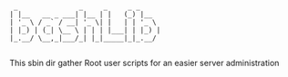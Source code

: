 <pre><code>
 _               _     _     _ _     
| |__   __ _ ___| |__ | |   (_) |__  
| '_ \ / _` / __| '_ \| |   | | '_ \ 
| |_) | (_| \__ \ | | | |___| | |_) |
|_.__/ \__,_|___/_| |_|_____|_|_.__/ 
                                     
</code></pre>

This sbin dir gather Root user scripts for an easier server administration
